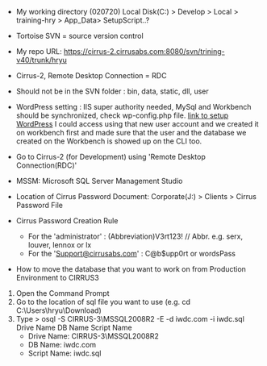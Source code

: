 
* My working directory (020720)
Local Disk(C:) > Develop > Local > training-hry > App_Data> SetupScript..?

* Tortoise SVN = source version control 

* My repo URL: https://cirrus-2.cirrusabs.com:8080/svn/trining-v40/trunk/hryu

* Cirrus-2, Remote Desktop Connection = RDC

* Should not be in the SVN folder : bin, data, static, dll, user 

* WordPress setting : IIS super authority needed, MySql and Workbench should be synchronized, check wp-config.php file. 
[link to setup WordPress](https://www.pantz.org/software/mysql/mysqlcommands.html)
I could access using that new user account and we created it on workbench first and made sure that the user and the database we created on the Workbench is showed up on the CLI too.
* Go to Cirrus-2 (for Development) using 'Remote Desktop Connection(RDC)'
* MSSM: Microsoft SQL Server Management Studio
* Location of Cirrus Password Document: Corporate(J:) > Clients > Cirrus Password File 
* Cirrus Password Creation Rule
  - For the 'administrator' : (Abbreviation)V3rt123!   // Abbr. e.g. serx, louver, lennox or lx
  - For the 'Support@cirrusabs.com' : C@b$upp0rt    or     wordsPass
  
 * How to move the database that you want to work on from Production Environment to CIRRUS3 
 1) Open the Command Prompt 
 2) Go to the location of sql file you want to use (e.g. cd C:\Users\hryu\Download) 
 3) Type > osql -S CIRRUS-3\MSSQL2008R2 -E -d iwdc.com -i iwdc.sql
                      Drive Name              DB Name    Script Name
    - Drive Name: CIRRUS-3\MSSQL2008R2
    - DB Name: iwdc.com
    - Script Name: iwdc.sql

